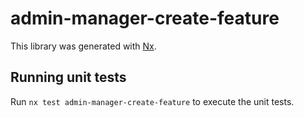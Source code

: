 # admin-manager-create-feature

This library was generated with [Nx](https://nx.dev).

## Running unit tests

Run `nx test admin-manager-create-feature` to execute the unit tests.
